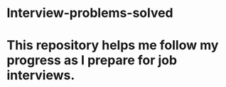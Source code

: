 # Interview-problems-solved

# This repository helps me follow my progress as I prepare for job interviews.
